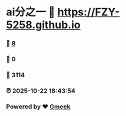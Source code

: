 # ai分之一 :link: https://FZY-5258.github.io 
### :page_facing_up: [8](https://FZY-5258.github.io/tag.html) 
### :speech_balloon: 0 
### :hibiscus: 3114 
### :alarm_clock: 2025-10-22 18:43:54 
### Powered by :heart: [Gmeek](https://github.com/Meekdai/Gmeek)
